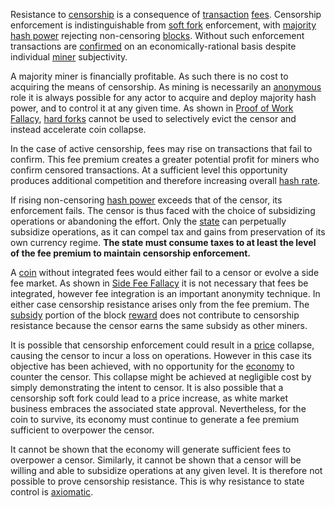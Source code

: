 Resistance to [censorship](Glossary#censorship) is a consequence of [transaction](Glossary#transaction) [fees](Glossary#fee). Censorship enforcement is indistinguishable from [soft fork](Glossary#soft-fork) enforcement, with [majority hash power](Glossary#majority-hash-power) rejecting non-censoring [blocks](Glossary#block). Without such enforcement transactions are [confirmed](Glossary#confirmation) on an economically-rational basis despite individual [miner](Glossary#miner) subjectivity.

A majority miner is financially profitable. As such there is no cost to acquiring the means of censorship. As mining is necessarily an [anonymous](Risk-Sharing-Principle) role it is always possible for any actor to acquire and deploy majority hash power, and to control it at any given time. As shown in [Proof of Work Fallacy](Proof-of-Work-Fallacy), [hard forks](Glossary#hard-fork) cannot be used to selectively evict the censor and instead accelerate coin collapse.

In the case of active censorship, fees may rise on transactions that fail to confirm. This fee premium creates a greater potential profit for miners who confirm censored transactions. At a sufficient level this opportunity produces additional competition and therefore increasing overall [hash rate](Glossary#hash-rate).

If rising non-censoring [hash power](Glossary#hash-power) exceeds that of the censor, its enforcement fails. The censor is thus faced with the choice of subsidizing operations or abandoning the effort. Only the [state](Glossary#state) can perpetually subsidize operations, as it can compel tax and gains from preservation of its own currency regime. **The state must consume taxes to at least the level of the fee premium to maintain censorship enforcement.**

A [coin](Glossary#coin) without integrated fees would either fail to a censor or evolve a side fee market. As shown in [Side Fee Fallacy](Side-Fee-Fallacy) it is not necessary that fees be integrated, however fee integration is an important anonymity technique. In either case censorship resistance arises only from the fee premium. The [subsidy](Glossary#subsidy) portion of the block [reward](Glossary#reward) does not contribute to censorship resistance because the censor earns the same subsidy as other miners.

It is possible that censorship enforcement could result in a [price](Glossary#price) collapse, causing the censor to incur a loss on operations. However in this case its objective has been achieved, with no opportunity for the [economy](Glossary#economy) to counter the censor. This collapse might be achieved at negligible cost by simply demonstrating the intent to censor. It is also possible that a censorship soft fork could lead to a price increase, as white market business embraces the associated state approval. Nevertheless, for the coin to survive, its economy must continue to generate a fee premium sufficient to overpower the censor.

It cannot be shown that the economy will generate sufficient fees to overpower a censor. Similarly, it cannot be shown that a censor will be willing and able to subsidize operations at any given level. It is therefore not possible to prove censorship resistance. This is why resistance to state control is [axiomatic](Axiom-of-Resistance).